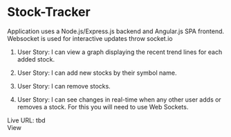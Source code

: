 # Stock-Tracker		

Application uses a Node.js/Express.js backend and Angular.js SPA frontend. Websocket is used for interactive updates throw socket.io		

1. User Story: I can view a graph displaying the recent trend lines for each added stock.		

2. User Story: I can add new stocks by their symbol name.		

3. User Story: I can remove stocks.		

4. User Story: I can see changes in real-time when any other user adds or removes a stock. For this you will need to use Web Sockets.		

Live URL: tbd		
View
